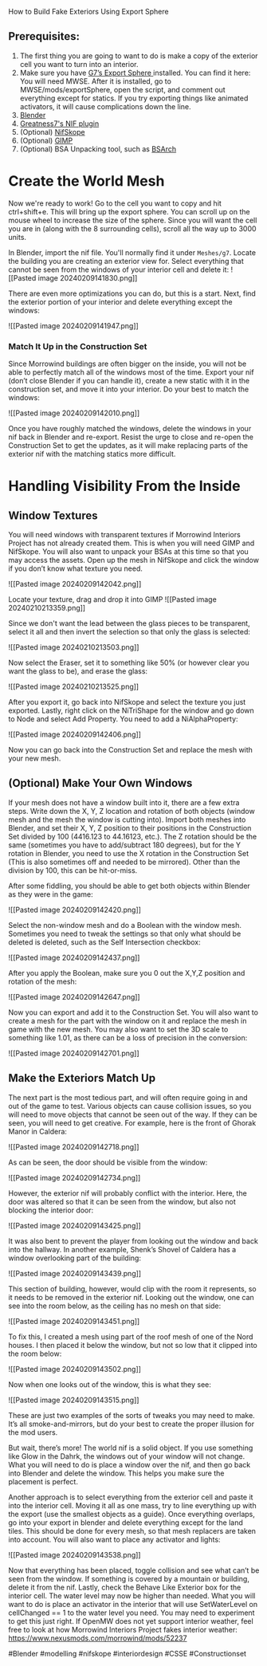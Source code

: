 How to Build Fake Exteriors Using Export Sphere

## Prerequisites:

1. The first thing you are going to want to do is make a copy of the exterior cell you want to turn into an interior. 
2. Make sure you have [G7’s Export Sphere ](https://www.nexusmods.com/morrowind/mods/52245?tab=files)installed. You can find it here: You will need MWSE. After it is installed, go to MWSE/mods/exportSphere, open the script, and comment out everything except for statics. If you try exporting things like animated activators, it will cause complications down the line.
3. [Blender](https://www.blender.org/download/)
4. [Greatness7's NIF plugin](https://github.com/Greatness7/io_scene_mw)
5. (Optional) [NifSkope]()
6. (Optional) [GIMP](https://www.gimp.org/downloads/)
7. (Optional) BSA Unpacking tool, such as [BSArch](https://www.nexusmods.com/fallout4/mods/63243)


# Create the World Mesh
Now we're ready to work! Go to the cell you want to copy and hit ctrl+shift+e. This will bring up the export sphere. You can scroll up on the mouse wheel to increase the size of the sphere. Since you will want the cell you are in (along with the 8 surrounding cells), scroll all the way up to 3000 units.

In Blender, import the nif file. You'll normally find it under `Meshes/g7`. Locate the building you are creating an exterior view for. Select everything that cannot be seen from the windows of your interior cell and delete it:
![[Pasted image 20240209141830.png]]



There are even more optimizations you can do, but this is a start. Next, find the exterior
portion of your interior and delete everything except the windows:

![[Pasted image 20240209141947.png]]


### Match It Up in the Construction Set

Since Morrowind buildings are often bigger on the inside, you will not be able to perfectly
match all of the windows most of the time. Export your nif (don’t close Blender if you can handle it), create a new static with it in the construction set, and move it into your interior. Do your best to match the windows:

![[Pasted image 20240209142010.png]]

Once you have roughly matched the windows, delete the windows in your nif back in Blender and re-export. Resist the urge to close and re-open the Construction Set to get the updates, as it will make replacing parts of the exterior nif with the matching statics more difficult.


# Handling Visibility From the Inside

## Window Textures

You will need windows with transparent textures if Morrowind Interiors Project has not already created them. This is when you will need GIMP and NifSkope. You will also want to unpack your BSAs at this time so that you may access the assets. Open up the mesh in NifSkope and click the window if you don’t know what texture you need.

![[Pasted image 20240209142042.png]]


Locate your texture, drag and drop it into GIMP
![[Pasted image 20240210213359.png]]

Since we don't want the lead between the glass pieces to be transparent, select it all and then invert the selection so that only the glass is selected:

![[Pasted image 20240210213503.png]]


Now select the Eraser, set it to something like 50% (or however clear you want the glass to be), and erase the glass:

![[Pasted image 20240210213525.png]]

After you export it, go back into NifSkope and select the texture you just exported. Lastly, right click on the NiTriShape for the window and go down to Node and select Add Property. You need to add a NiAlphaProperty:

![[Pasted image 20240209142406.png]]

Now you can go back into the Construction Set and replace the mesh with your new mesh.

## (Optional) Make Your Own Windows
If your mesh does not have a window built into it, there are a few extra steps. Write down the X, Y, Z location and rotation of both objects (window mesh and the mesh the window is cutting into). Import both meshes into Blender, and set their X, Y, Z position to their positions in the Construction Set divided by 100 (4416.123 to 44.16123, etc.). The Z rotation should be the same (sometimes you have to add/subtract 180 degrees), but for the Y rotation in Blender, you need to use the X rotation in the Construction Set (This is also sometimes off and needed to be mirrored). Other than the division by 100, this can be hit-or-miss. 

After some fiddling, you should be able to get both objects within Blender
as they were in the game:

![[Pasted image 20240209142420.png]]

Select the non-window mesh and do a Boolean with the window mesh. Sometimes you need to tweak the settings so that only what should be deleted is deleted, such as the Self Intersection checkbox:

![[Pasted image 20240209142437.png]]

After you apply the Boolean, make sure you 0 out the X,Y,Z position and rotation of the mesh:

![[Pasted image 20240209142647.png]]

Now you can export and add it to the Construction Set. You will also want to create a mesh for the part with the window on it and replace the mesh in game with the new mesh. You may also want to set the 3D scale to something like 1.01, as there can be a loss of precision in the conversion:

![[Pasted image 20240209142701.png]]

## Make the Exteriors Match Up

The next part is the most tedious part, and will often require going in and out of the game to
test. Various objects can cause collision issues, so you will need to move objects that cannot be seen out of the way. If they can be seen, you will need to get creative. For example, here is the front of Ghorak Manor in Caldera:

![[Pasted image 20240209142718.png]]

As can be seen, the door should be visible from the window:

![[Pasted image 20240209142734.png]]

However, the exterior nif will probably conflict with the interior. Here, the door was altered so that it can be seen from the window, but also not blocking the interior door:

![[Pasted image 20240209143425.png]]

It was also bent to prevent the player from looking out the window and back into the hallway. In another example, Shenk’s Shovel of Caldera has a window overlooking part of the building:

![[Pasted image 20240209143439.png]]

This section of building, however, would clip with the room it represents, so it needs to be removed in the exterior nif. Looking out the window, one can see into the room below, as the ceiling has no mesh on that side:

![[Pasted image 20240209143451.png]]

To fix this, I created a mesh using part of the roof mesh of one of the Nord houses. I then placed it below the window, but not so low that it clipped into the room below:

![[Pasted image 20240209143502.png]]

Now when one looks out of the window, this is what they see:

![[Pasted image 20240209143515.png]]

These are just two examples of the sorts of tweaks you may need to make. It’s all smoke-and-mirrors, but do your best to create the proper illusion for the mod users.

But wait, there’s more! The world nif is a solid object. If you use something like Glow in the
Dahrk, the windows out of your window will not change. What you will need to do is place a window over the nif, and then go back into Blender and delete the window. This helps you make sure the placement is perfect. 

Another approach is to select everything from the exterior cell and paste it into the
interior cell. Moving it all as one mass, try to line everything up with the export (use the smallest objects as a guide). Once everything overlaps, go into your export in blender and delete everything except for the land tiles. This should be done for every mesh, so that mesh replacers are taken into account. You will also want to place any activator and lights:

![[Pasted image 20240209143538.png]]

Now that everything has been placed, toggle collision and see what can’t be seen from the
window. If something is covered by a mountain or building, delete it from the nif.
Lastly, check the Behave Like Exterior box for the interior cell. The water level may now be
higher than needed. What you will want to do is place an activator in the interior that will use
SetWaterLevel on cellChanged == 1 to the water level you need. You may need to experiment to get
this just right. If OpenMW does not yet support interior weather, feel free to look at how Morrowind Interiors Project fakes interior weather: https://www.nexusmods.com/morrowind/mods/52237


#Blender #modelling #nifskope #interiordesign #CSSE #Constructionset 
